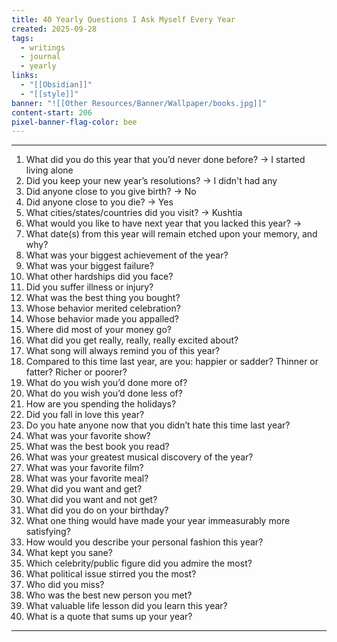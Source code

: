 ```yaml
---
title: 40 Yearly Questions I Ask Myself Every Year
created: 2025-09-28
tags:
  - writings
  - journal
  - yearly
links:
  - "[[Obsidian]]"
  - "[[style]]"
banner: "![[Other Resources/Banner/Wallpaper/books.jpg]]"
content-start: 206
pixel-banner-flag-color: bee
---
```

---

1. What did you do this year that you’d never done before?
   -> I started living alone
2. Did you keep your new year’s resolutions?
   -> I didn't had any
3. Did anyone close to you give birth?
   -> No
4. Did anyone close to you die?
   -> Yes
5. What cities/states/countries did you visit?
   -> Kushtia
6. What would you like to have next year that you lacked this year?
   -> 
7. What date(s) from this year will remain etched upon your memory, and why?
8. What was your biggest achievement of the year?
9. What was your biggest failure?
10. What other hardships did you face?
11. Did you suffer illness or injury?
12. What was the best thing you bought?
13. Whose behavior merited celebration?
14. Whose behavior made you appalled?
15. Where did most of your money go?
16. What did you get really, really, really excited about?
17. What song will always remind you of this year?
18. Compared to this time last year, are you: happier or sadder? Thinner or fatter? Richer or poorer?
19. What do you wish you’d done more of?
20. What do you wish you’d done less of?
21. How are you spending the holidays?
22. Did you fall in love this year?
23. Do you hate anyone now that you didn’t hate this time last year?
24. What was your favorite show?
25. What was the best book you read?
26. What was your greatest musical discovery of the year?
27. What was your favorite film?
28. What was your favorite meal?
29. What did you want and get?
30. What did you want and not get?
31. What did you do on your birthday?
32. What one thing would have made your year immeasurably more satisfying?
33. How would you describe your personal fashion this year?
34. What kept you sane?
35. Which celebrity/public figure did you admire the most?
36. What political issue stirred you the most?
37. Who did you miss?
38. Who was the best new person you met?
39. What valuable life lesson did you learn this year?
40. What is a quote that sums up your year?

---
